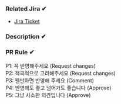 ### Related Jira ✔
- [Jira Ticket](https://xorker.atlassian.net/browse/XPR-)

### Description ✔


### PR Rule ✔
P1: 꼭 반영해주세요 (Request changes)  
P2: 적극적으로 고려해주세요 (Request changes)  
P3: 웬만하면 반영해 주세요 (Comment)  
P4: 반영해도 좋고 넘어가도 좋습니다 (Approve)  
P5: 그냥 사소한 의견입니다 (Approve)  